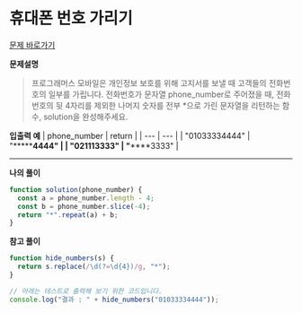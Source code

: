 # 휴대폰 번호 가리기

[문제 바로가기](https://school.programmers.co.kr/learn/courses/30/lessons/12948)

**문제설명**

> 프로그래머스 모바일은 개인정보 보호를 위해 고지서를 보낼 때 고객들의 전화번호의 일부를 가립니다.
> 전화번호가 문자열 phone_number로 주어졌을 때, 전화번호의 뒷 4자리를 제외한 나머지 숫자를 전부 \*으로 가린 문자열을 리턴하는 함수, solution을 완성해주세요.

**입출력 예**
| phone_number | return |
| --- | --- |
| "01033334444" | "**\*\*\***4444" |
| "021113333" | "**\*\***3333" |

---

**나의 풀이**

```javascript
function solution(phone_number) {
  const a = phone_number.length - 4;
  const b = phone_number.slice(-4);
  return "*".repeat(a) + b;
}
```

**참고 풀이**

```javascript
function hide_numbers(s) {
  return s.replace(/\d(?=\d{4})/g, "*");
}

// 아래는 테스트로 출력해 보기 위한 코드입니다.
console.log("결과 : " + hide_numbers("01033334444"));
```
